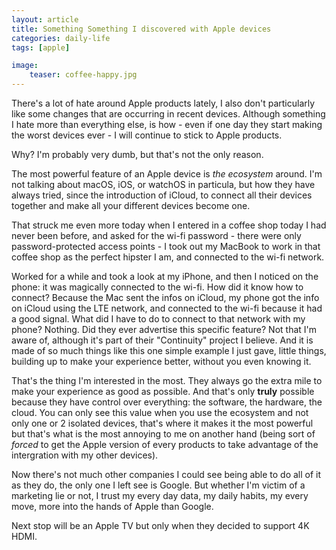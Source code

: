 ```yaml
---
layout: article
title: Something Something I discovered with Apple devices
categories: daily-life
tags: [apple]

image:
    teaser: coffee-happy.jpg
---
```


There's a lot of hate around Apple products lately, I also don't particularly like some changes that are occurring in recent devices. Although something I hate more than everything else, is how - even if one day they start making the worst devices ever - I will continue to stick to Apple products.

Why? I'm probably very dumb, but that's not the only reason.

The most powerful feature of an Apple device is *the ecosystem* around. I'm not talking about macOS, iOS, or watchOS in particula, but how they have always tried, since the introduction of iCloud, to connect all their devices together and make all your different devices become one.

That struck me even more today when I entered in a coffee shop today I had never been before, and asked for the wi-fi password - there were only password-protected access points - I took out my MacBook to work in that coffee shop as the perfect hipster I am, and connected to the wi-fi network. 

Worked for a while and took a look at my iPhone, and then I noticed on the phone: it was magically connected to the wi-fi. How did it know how to connect? Because the Mac sent the infos on iCloud, my phone got the info on iCloud using the LTE network, and connected to the wi-fi because it had a good signal. What did I have to do to connect to that network with my phone? Nothing. Did they ever advertise this specific feature? Not that I'm aware of, although it's part of their "Continuity" project I believe. And it is made of so much things like this one simple example I just gave, little things, building up to make your experience better, without you even knowing it.

That's the thing I'm interested in the most. They always go the extra mile to make your experience as good as possible. And that's only **truly** possible because they have control over everything: the software, the hardware, the cloud. You can only see this value when you use the ecosystem and not only one or 2 isolated devices, that's where it makes it the most powerful but that's what is the most annoying to me on another hand (being sort of _forced_ to get the Apple version of every products to take advantage of the intergration with my other devices).

Now there's not much other companies I could see being able to do all of it as they do, the only one I left see is Google. But whether I'm victim of a marketing lie or not, I trust my every day data, my daily habits, my every move, more into the hands of Apple than Google.

Next stop will be an Apple TV but only when they decided to support 4K HDMI.

